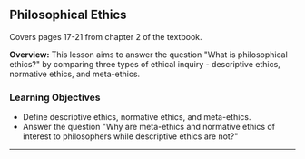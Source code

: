 
## Philosophical Ethics

Covers pages 17-21 from chapter 2 of the textbook.

**Overview:** This lesson aims to answer the question "What is philosophical ethics?" by comparing three types of ethical inquiry - descriptive ethics, normative ethics, and meta-ethics.

### Learning Objectives

* Define descriptive ethics, normative ethics, and meta-ethics.
* Answer the question "Why are meta-ethics and normative ethics of interest to philosophers while descriptive ethics are not?"

---


